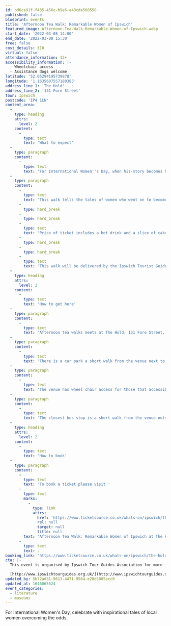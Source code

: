 ```yaml
---
id: bd6ca91f-f435-456c-b9e6-a43cda508558
published: false
blueprint: events
title: 'Afternoon Tea Walk: Remarkable Women of Ipswich'
featured_image: Afternoon-Tea-Walk-Remarkable-Women-of-Ipswich.webp
start_date: '2022-03-08 14:00'
end_date: '2022-03-08 15:30'
free: false
cost_details: £10
virtual: false
attendance_information: 12+
accessibility_information: |-
  - Wheelchair access
  - Assistance dogs welcome
latitude: '52.05294195739878'
longitude: '1.1635607557180385'
address_line_1: 'The Hold'
address_line_2: '131 Fore Street'
town: Ipswich
postcode: 'IP4 1LN'
content_area:
  -
    type: heading
    attrs:
      level: 2
    content:
      -
        type: text
        text: 'What to expect'
  -
    type: paragraph
    content:
      -
        type: text
        text: 'For International Women''s Day, when his-story becomes her-story, celebrate with the inspirational tales of local women overcoming the odds.'
  -
    type: paragraph
    content:
      -
        type: text
        text: 'This walk tells the tales of women who went on to become pilots, war workers, suffragettes, archaeologists or famous writers. archaeologists or famous writers.'
      -
        type: hard_break
      -
        type: hard_break
      -
        type: text
        text: "Price of ticket includes a hot drink and a slice of cake at the café at The Hold at the end of the walk. These can be claimed by showing your ticket to the café staff.\_"
      -
        type: hard_break
      -
        type: hard_break
      -
        type: text
        text: 'This walk will be delivered by the Ipswich Tourist Guide Association. Up to 5 complementary tickets per walk are available at the discretion of ITGA.'
  -
    type: heading
    attrs:
      level: 2
    content:
      -
        type: text
        text: 'How to get here'
  -
    type: paragraph
    content:
      -
        type: text
        text: 'Afternoon tea walks meets at The Hold, 131 Fore Street, Ipswich.'
  -
    type: paragraph
    content:
      -
        type: text
        text: 'There is a car park a short walk from the venue next to the student halls.'
  -
    type: paragraph
    content:
      -
        type: text
        text: 'The venue has wheel chair access for those that accessibility needs.'
  -
    type: paragraph
    content:
      -
        type: text
        text: 'The closest bus stop is a short walk from the venue outside of the Travel Lodge.'
  -
    type: heading
    attrs:
      level: 2
    content:
      -
        type: text
        text: 'How to book'
  -
    type: paragraph
    content:
      -
        type: text
        text: 'To book a ticket please visit '
      -
        type: text
        marks:
          -
            type: link
            attrs:
              href: 'https://www.ticketsource.co.uk/whats-on/ipswich/the-hold/afternoon-tea-walk-remarkable-women-of-ipswich/2022-03-08/14:00/t-ogdxom'
              rel: null
              target: null
              title: null
        text: 'Afternoon Tea Walk: Remarkable Women of Ipswich at The Hold event tickets from TicketSource'
      -
        type: text
        text: .
booking_link: 'https://www.ticketsource.co.uk/whats-on/ipswich/the-hold/afternoon-tea-walk-remarkable-women-of-ipswich/2022-03-08/14:00/t-ogdxom'
cta: |-
  This event is organised by Ipswich Tour Guides Association for more information please get in contact via:

  [http://www.ipswichtourguides.org.uk/](http://www.ipswichtourguides.org.uk/)
updated_by: 5b72ad31-9613-4471-9564-e28d5005ecc0
updated_at: 1646065524
event_categories:
  - literature
  - museums
---
```

For International Women's Day, celebrate with inspirational tales of local women overcoming the odds.